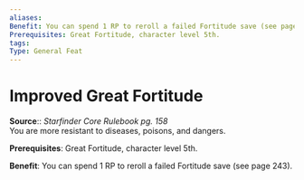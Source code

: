 ```yaml
---
aliases: 
Benefit: You can spend 1 RP to reroll a failed Fortitude save (see page 243).
Prerequisites: Great Fortitude, character level 5th.
tags: 
Type: General Feat
---
```


# Improved Great Fortitude

**Source**:: _Starfinder Core Rulebook pg. 158_  
You are more resistant to diseases, poisons, and dangers.

**Prerequisites**: Great Fortitude, character level 5th.

**Benefit**: You can spend 1 RP to reroll a failed Fortitude save (see page 243).

